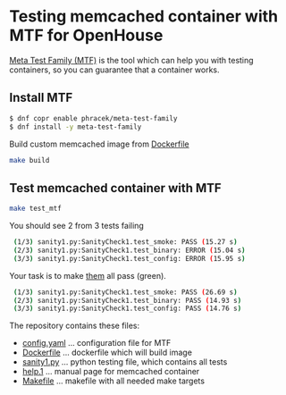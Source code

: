 Testing memcached container with MTF for OpenHouse
================================================

[Meta Test Family (MTF)](http://meta-test-family.readthedocs.io) is the tool which can help you with testing containers, so you can guarantee that a container works.

Install MTF
-----------

```bash
$ dnf copr enable phracek/meta-test-family
$ dnf install -y meta-test-family
```

Build custom memcached image from [Dockerfile](./Dockerfile)

```bash
make build
```

Test memcached container with MTF
-------------------------------

```bash
make test_mtf
```

You should see 2 from 3 tests failing

```bash
 (1/3) sanity1.py:SanityCheck1.test_smoke: PASS (15.27 s)
 (2/3) sanity1.py:SanityCheck1.test_binary: ERROR (15.04 s)
 (3/3) sanity1.py:SanityCheck1.test_config: ERROR (15.95 s)
```

Your task is to make [them](./sanity1.py) all pass (green).

```bash
 (1/3) sanity1.py:SanityCheck1.test_smoke: PASS (26.69 s)
 (2/3) sanity1.py:SanityCheck1.test_binary: PASS (14.93 s)
 (3/3) sanity1.py:SanityCheck1.test_config: PASS (14.76 s)
```

The repository contains these files:
* [config.yaml](./config.yaml) ... configuration file for MTF
* [Dockerfile](./Dockerfile) ... dockerfile which will build image
* [sanity1.py](./sanity1.py) ... python testing file, which contains all tests
* [help.1](./help.1) ... manual page for memcached container
* [Makefile](./Makefile) ... makefile with all needed make targets
